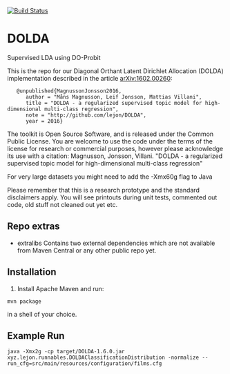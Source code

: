[![Build Status](https://travis-ci.org/lejon/DiagonalOrthantLDA.svg?branch=master)](https://travis-ci.org/lejon/DiagonalOrthantLDA)

# DOLDA

Supervised LDA using DO-Probit

This is the repo for our Diagonal Orthant Latent Dirichlet Allocation (DOLDA) implementation described in the article [arXiv:1602.00260](https://arxiv.org/abs/1602.00260 "arXiv:1602.00260"): 

```
   @unpublished{MagnussonJonsson2016,
      author = "Måns Magnusson, Leif Jonsson, Mattias Villani",
      title = "DOLDA - a regularized supervised topic model for high-dimensional multi-class regression",
      note = "http://github.com/lejon/DOLDA",
      year = 2016}
```
The toolkit is Open Source Software, and is released under the Common Public License. You are welcome to use the code under the terms of the license for research or commercial purposes, however please acknowledge its use with a citation:
  Magnusson, Jonsson, Villani.  "DOLDA - a regularized supervised topic model for high-dimensional multi-class regression"
  
For very large datasets you might need to add the -Xmx60g flag to Java

Please remember that this is a research prototype and the standard disclaimers apply.
You will see printouts during unit tests, commented out code, old stuff not cleaned out yet etc.

## Repo extras

- extralibs
  Contains two external dependencies which are not available from Maven Central or any other public repo yet.
  
## Installation

1. Install Apache Maven and run:

```mvn package```

in a shell of your choice.

## Example Run

```java -Xmx2g -cp target/DOLDA-1.6.0.jar  xyz.lejon.runnables.DOLDAClassificationDistribution -normalize --run_cfg=src/main/resources/configuration/films.cfg```
